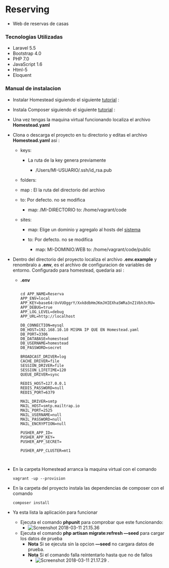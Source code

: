 

 	

# Reserving

- Web de reservas de casas

### Tecnologias Utilizadas

- Laravel 5.5
- Bootstrap 4.0
- PHP 7.0
- JavaScript 1.6
- Html-5
- Eloquent

### Manual de instalacion



- Instalar Homestead siguiendo el siguiente [tutorial](https://laravel.com/docs/5.6/homestead) :

- Instala Composer siguiendo el siguiente  [tutorial](https://getcomposer.org/download/) : 

- Una vez tengas la maquina virtual funcionando localiza el archivo **Homestead.yaml**

- Clona  o descarga el proyecto en tu directorio y editas el archivo **Homestead.yaml** así :

  - keys:

    - La ruta de la key genera previamente 

        - /Users/MI-USUARIO/.ssh/id_rsa.pub

  -  folders:

    - map : El la ruta del directorio del archivo
    - to: Por defecto. no se modifica

        - map: /MI-DIRECTORIO
          to: /home/vagrant/code

  - sites:

    - map: Elige un dominio y agregalo al hosts del [sistema](https://support.rackspace.com/how-to/modify-your-hosts-file/) 
    - to: Por defecto. no se modifica

        - map: MI-DOMINIO.WEB
          to: /home/vagrant/code/public
        

- Dentro del directorio del proyecto localiza el archivo **.env.example** y renombralo a **.env**, es el archivo de configuracion de variables de entorno. Configurado para homestead, quedaria asi :

  - **.env**

    ```

    cd APP_NAME=Reserva
    APP_ENV=local
    APP_KEY=base64:UvVUOggrY/Xxk8dbHmJKmJHIEXhaSWRa3nZ1Vbh3cRU=
    APP_DEBUG=true
    APP_LOG_LEVEL=debug
    APP_URL=http://localhost

    DB_CONNECTION=mysql
    DB_HOST=192.168.10.10 MISMA IP QUE EN Homestead.yaml
    DB_PORT=3306
    DB_DATABASE=homestead
    DB_USERNAME=homestead
    DB_PASSWORD=secret

    BROADCAST_DRIVER=log
    CACHE_DRIVER=file
    SESSION_DRIVER=file
    SESSION_LIFETIME=120
    QUEUE_DRIVER=sync

    REDIS_HOST=127.0.0.1
    REDIS_PASSWORD=null
    REDIS_PORT=6379

    MAIL_DRIVER=smtp
    MAIL_HOST=smtp.mailtrap.io
    MAIL_PORT=2525
    MAIL_USERNAME=null
    MAIL_PASSWORD=null
    MAIL_ENCRYPTION=null

    PUSHER_APP_ID=
    PUSHER_APP_KEY=
    PUSHER_APP_SECRET=

    PUSHER_APP_CLUSTER=mt1



    ```

- En la carpeta Homestead arranca la maquina virtual con el comando

      vagrant -up --provision

- En la carpeta del proyecto instala las dependencias de composer con el comando 

  ```
  composer install
  ```

- Ya esta lista la aplicación para funcionar 

  - Ejecuta el comando **phpunit** para comprobar que este funcionando: 
    - ![Screenshot 2018-03-11 21.15.36](https://i.imgur.com/8C3lYUr.png)
  - Ejecuta el comando **php artisan migrate:refresh —seed** para cargar los datos de prueba
    - **Nota** Si se ejecuta sin la opcion **—seed** no cargara datos de prueba.
    - **Nota** Si el comando falla reintentarlo hasta que no de fallos
      - ![Screenshot 2018-03-11 21.17.29](https://i.imgur.com/RJxQOUj.png)	.
